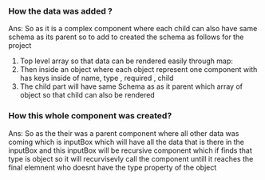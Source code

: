 ### How the data was added ?
Ans: So as it is a complex component where each child can also have same schema as its parent so to add to created the schema as follows for the project
1. Top level array so that data can be rendered easily through map:
1. Then inside an object where each object represent one component with has keys inside of name, type , required , child 
1. The child part will have same Schema as as it parent which array of object so that child can also be rendered 

### How this whole component was created? 
Ans: So as the their was a parent component where all other data was coming which is inputBox which will have all the data that is there in the inputBox and this inputBox will be recursive component which if finds that type is object so it will recurvisevly call the component untill it reaches the final elemnent who doesnt have the type property of the object

